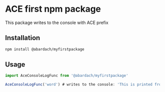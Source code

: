 # ACE first npm package

This package writes to the console with ACE prefix

## Installation


```bash
npm install @abardach/myfirstpackage
```

## Usage

```typescript
import AceConsoleLogFunc from '@abardach/myfirstpackage'

AceConsoleLogFunc('word') # writes to the console: 'This is printed from ACE npm first package: words'
```
